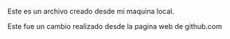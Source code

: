 Este es un archivo creado desde mi maquina local.

Este fue un cambio realizado desde la pagina web de github.com
